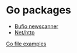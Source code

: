 # Go packages

- [Bufio newscanner](https://golang.org/pkg/bufio)
- [Net/http](https://golang.org/pkg/net/http/) 

[Go file examples](../todd-mcleod/08-packages/)

